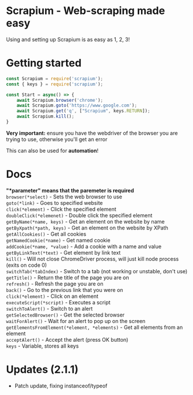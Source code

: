 # Scrapium - Web-scraping made easy
Using and setting up Scrapium is as easy as 1, 2, 3!

# Getting started
```js
const Scrapium = require('scrapium');
const { keys } = require('scrapium');

const Start = async() => {
    await Scrapium.browser('chrome');
    await Scrapium.goto('https://www.google.com');
    await Scrapium.get('q', ["Scrapium", keys.RETURN]);
    await Scrapium.kill();
}
```
**Very important:** ensure you have the webdriver of the browser you are trying to use, otherwise you'll get an error

This can also be used for **automation**!

# Docs
**"\*parameter" means that the paremeter is required** <br>
`browser(*select)` - Sets the web browser to use <br>
`goto(*link)` - Goes to specified website <br>
`click(*element)` - Click the specified element <br>
`doubleClick(*elemenet)` - Double click the specified element <br>
`getByName(*name, keys)` - Get an element on the website by name <br>
`getByXpath(*path, keys)` - Get an element on the website by XPath <br>
`getAllCookies()` - Get all cookies <br>
`getNamedCookie(*name)` - Get named cookie <br>
`addCookie(*name, *value)` - Add a cookie with a name and value <br>
`getByLinkText(*text)` - Get element by link text <br>
`kill()` - Will not close ChromeDriver process, will just kill node process (exits on code 0) <br>
`switchTab(*tabIndex)` - Switch to a tab (not working or unstable, don't use) <br>
`getTitle()` - Return the title of the page you are on <br>
`refresh()` - Refresh the page you are on <br>
`back()` - Go to the previous link that you were on <br>
`click(*element)` - Click on an element <br>
`executeScript(*script)` - Executes a script <br>
`switchToAlert()` - Switch to an alert <br>
`getSelectedBrowser()` - Get the selected browser <br>
`waitForAlert()` - Wait for an alert to pop up on the screen <br>
`getElementsFromElement(*element, *elements)` - Get all elements from an element <br>
`acceptAlert()` - Accept the alert (press OK button) <br>
`keys` - Variable, stores all keys

# Updates (2.1.1)
* Patch update, fixing instanceof/typeof